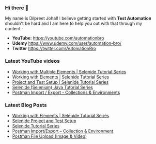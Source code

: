 ### Hi there 👋

My name is Dilpreet Johal! I believe getting started with **Test Automation** shouldn't be hard and I am here to help you out with that through my content -

- **YouTube:** https://youtube.com/automationbro
- **Udemy** https://www.udemy.com/user/automation-bro/
- **Twitter** https://twitter.com/AutomationBro

### Latest YouTube videos

<!-- YOUTUBE-VIDEOS-LIST:START -->
- [Working with Multiple Elements | Selenide Tutorial Series](https://www.youtube.com/watch?v=0tlpiXcFcAU)
- [Working with Elements | Selenide Tutorial Series](https://www.youtube.com/watch?v=ywVQMxm0lDI)
- [Project and Test Setup | Selenide Tutorial Series](https://www.youtube.com/watch?v=77iwTZNQJoc)
- [Selenide &lpar;Selenium&rpar; Java Tutorial Series](https://www.youtube.com/watch?v=0vlV8_4EDAg)
- [Postman Import / Export - Collections &amp; Environments](https://www.youtube.com/watch?v=8hRK5cE9dzQ)
<!-- YOUTUBE-VIDEOS-LIST:END -->


### Latest Blog Posts
<!-- BLOG-POST-LIST:START -->
- [Working with Elements | Selenide Tutorial Series](https://automationbro.com/blog/selenide-working-with-elements/?utm_source=rss&utm_medium=rss&utm_campaign=selenide-working-with-elements)
- [Selenide Project and Test Setup](https://automationbro.com/blog/selenide-project-and-test-setup/?utm_source=rss&utm_medium=rss&utm_campaign=selenide-project-and-test-setup)
- [Selenide Tutorial Series](https://automationbro.com/blog/selenide-tutorial-series/?utm_source=rss&utm_medium=rss&utm_campaign=selenide-tutorial-series)
- [Postman Import/Export – Collection &amp; Environment](https://automationbro.com/blog/postman-import-export/?utm_source=rss&utm_medium=rss&utm_campaign=postman-import-export)
- [Postman File Upload &lpar;Image &amp; Video&rpar;](https://automationbro.com/blog/postman-file-upload/?utm_source=rss&utm_medium=rss&utm_campaign=postman-file-upload)
<!-- BLOG-POST-LIST:END -->
